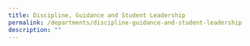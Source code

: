 ```yaml
---
title: Discipline, Guidance and Student Leadership
permalink: /departments/discipline-guidance-and-student-leadership
description: ""
---
```

